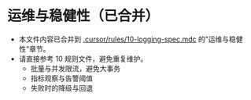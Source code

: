 # 运维与稳健性（已合并）

- 本文件内容已合并到 [.cursor/rules/10-logging-spec.mdc](mdc:.cursor/rules/10-logging-spec.mdc) 的"运维与稳健性"章节。
- 请直接参考 10 规则文件，避免重复维护。
  - 批量与并发限流，避免大事务
  - 指标观察与告警阈值
  - 失败时的降级与回退
